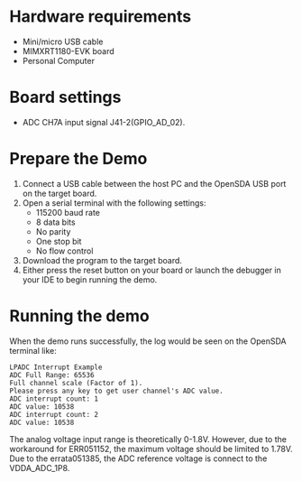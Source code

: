 Hardware requirements
=====================
- Mini/micro USB cable
- MIMXRT1180-EVK board
- Personal Computer

Board settings
============
- ADC CH7A input signal J41-2(GPIO_AD_02).

Prepare the Demo
===============
1.  Connect a USB cable between the host PC and the OpenSDA USB port on the target board.
2.  Open a serial terminal with the following settings:
    - 115200 baud rate
    - 8 data bits
    - No parity
    - One stop bit
    - No flow control
3.  Download the program to the target board.
4.  Either press the reset button on your board or launch the debugger in your IDE to begin running the demo.

Running the demo
===============
When the demo runs successfully, the log would be seen on the OpenSDA terminal like:

~~~~~~~~~~~~~~~~~~~~~~~~~~~~~~~~~~~~~~~~~
LPADC Interrupt Example
ADC Full Range: 65536
Full channel scale (Factor of 1).
Please press any key to get user channel's ADC value.
ADC interrupt count: 1
ADC value: 10538
ADC interrupt count: 2
ADC value: 10538
~~~~~~~~~~~~~~~~~~~~~~~~~~~~~~~~~~~~~~~~~
The analog voltage input range is theoretically 0-1.8V. However, due to the workaround for ERR051152, the maximum voltage should be limited to 1.78V.
Due to the errata051385, the ADC reference voltage is connect to the VDDA_ADC_1P8.
